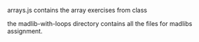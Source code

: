 arrays.js contains the array exercises from class

the madlib-with-loops directory contains all the files for madlibs assignment.